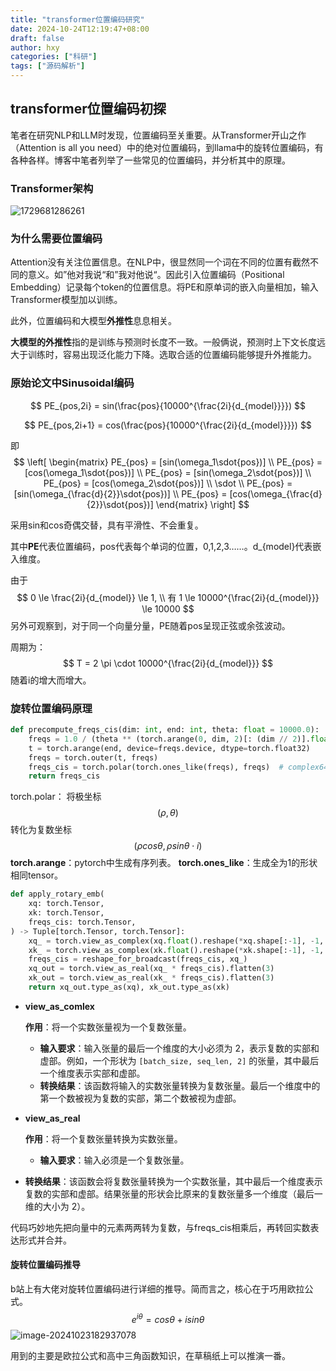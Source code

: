 ```yaml
---
title: "transformer位置编码研究"
date: 2024-10-24T12:19:47+08:00
draft: false
author: hxy
categories: ["科研"]
tags: ["源码解析"]
---
```


## transformer位置编码初探

笔者在研究NLP和LLM时发现，位置编码至关重要。从Transformer开山之作（Attention is all you need）中的绝对位置编码，到llama中的旋转位置编码，有各种各样。博客中笔者列举了一些常见的位置编码，并分析其中的原理。

### Transformer架构

![1729681286261](https://media.tidechoir.cn/image/1729681286261.jpg)

### 为什么需要位置编码

Attention没有关注位置信息。在NLP中，很显然同一个词在不同的位置有截然不同的意义。如”他对我说“和”我对他说“。因此引入位置编码（Positional Embedding）记录每个token的位置信息。将PE和原单词的嵌入向量相加，输入Transformer模型加以训练。

此外，位置编码和大模型**外推性**息息相关。

**大模型的外推性**指的是训练与预测时长度不一致。一般俩说，预测时上下文长度远大于训练时，容易出现泛化能力下降。选取合适的位置编码能够提升外推能力。

### 原始论文中Sinusoidal编码

$$
PE_{pos,2i} = sin(\frac{pos}{10000^{\frac{2i}{d_{model}}}})
$$

$$
PE_{pos,2i+1} = cos(\frac{pos}{10000^{\frac{2i}{d_{model}}}})
$$

即
$$
\left[ \begin{matrix}
PE_{pos} = [sin(\omega_1\sdot{pos})] \\
PE_{pos} = [cos(\omega_1\sdot{pos})] \\
PE_{pos} = [sin(\omega_2\sdot{pos})] \\
PE_{pos} = [cos(\omega_2\sdot{pos})] \\
\sdot \\
PE_{pos} = [sin(\omega_{\frac{d}{2}}\sdot{pos})] \\
PE_{pos} = [cos(\omega_{\frac{d}{2}}\sdot{pos})]
\end{matrix} \right]
$$

采用sin和cos奇偶交替，具有平滑性、不会重复。

其中**PE**代表位置编码，pos代表每个单词的位置，0,1,2,3……。d_{model}代表嵌入维度。

由于 
$$
0 \le \frac{2i}{d_{model}} \le 1, \\
有 1 \le 10000^{\frac{2i}{d_{model}}} \le 10000
$$
另外可观察到，对于同一个向量分量，PE随着pos呈现正弦或余弦波动。

周期为：
$$
T = 2 \pi \cdot 10000^{\frac{2i}{d_{model}}}
$$
随着i的增大而增大。

### 旋转位置编码原理

```python
def precompute_freqs_cis(dim: int, end: int, theta: float = 10000.0):
    freqs = 1.0 / (theta ** (torch.arange(0, dim, 2)[: (dim // 2)].float() / dim))
    t = torch.arange(end, device=freqs.device, dtype=torch.float32)
    freqs = torch.outer(t, freqs)
    freqs_cis = torch.polar(torch.ones_like(freqs), freqs)  # complex64
    return freqs_cis
```

torch.polar： 将极坐标
$$
(\rho, \theta)
$$
转化为复数坐标
$$
(\rho cos\theta, \rho sin\theta \cdot i)
$$
**torch.arange**：pytorch中生成有序列表。
**torch.ones_like**：生成全为1的形状相同tensor。

```python
def apply_rotary_emb(
    xq: torch.Tensor,
    xk: torch.Tensor,
    freqs_cis: torch.Tensor,
) -> Tuple[torch.Tensor, torch.Tensor]:
    xq_ = torch.view_as_complex(xq.float().reshape(*xq.shape[:-1], -1, 2))
    xk_ = torch.view_as_complex(xk.float().reshape(*xk.shape[:-1], -1, 2))
    freqs_cis = reshape_for_broadcast(freqs_cis, xq_)
    xq_out = torch.view_as_real(xq_ * freqs_cis).flatten(3)
    xk_out = torch.view_as_real(xk_ * freqs_cis).flatten(3)
    return xq_out.type_as(xq), xk_out.type_as(xk)
```

- **view_as_comlex**

  **作用**：将一个实数张量视为一个复数张量。

  - **输入要求**：输入张量的最后一个维度的大小必须为 2，表示复数的实部和虚部。例如，一个形状为 `[batch_size, seq_len, 2]` 的张量，其中最后一个维度表示实部和虚部。
  - **转换结果**：该函数将输入的实数张量转换为复数张量。最后一个维度中的第一个数被视为复数的实部，第二个数被视为虚部。

- **view_as_real**

  **作用**：将一个复数张量转换为实数张量。

  - **输入要求**：输入必须是一个复数张量。
- **转换结果**：该函数会将复数张量转换为一个实数张量，其中最后一个维度表示复数的实部和虚部。结果张量的形状会比原来的复数张量多一个维度（最后一维的大小为 2）。

代码巧妙地先把向量中的元素两两转为复数，与freqs_cis相乘后，再转回实数表达形式并合并。

#### 旋转位置编码推导

b站上有大佬对旋转位置编码进行详细的推导。简而言之，核心在于巧用欧拉公式。
$$
e^{i\theta} = cos\theta+isin\theta
$$
![image-20241023182937078](https://media.tidechoir.cn/image/image-20241023182937078.png)

用到的主要是欧拉公式和高中三角函数知识，在草稿纸上可以推演一番。
